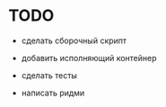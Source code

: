 
TODO
====


- сделать сборочный скрипт
- добавить исполняющий контейнер

- сделать тесты
- написать ридми

